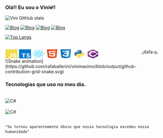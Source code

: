 ### Olá!! Eu sou o Vini💀!! 

![Vini GitHub stats](https://github-readme-stats.vercel.app/api?username=ViniMaximo&show_icons=true&theme=onedark)

[![Blog](https://img.shields.io/badge/Facebook-1877F2?style=for-the-badge&logo=facebook&logoColor=white)](https://www.facebook.com/profile.php?id=100010329047736)
[![Blog](https://img.shields.io/badge/Instagram-E4405F?style=for-the-badge&logo=instagram&logoColor=white)](https://www.instagram.com/vinizinn00/)
[![Blog](https://img.shields.io/badge/LinkedIn-0077B5?style=for-the-badge&logo=linkedin&logoColor=white)](https://www.linkedin.com/in/vinicius-maximo-150730211/)
[![Blog](https://img.shields.io/badge/Twitch-9146FF?style=for-the-badge&logo=twitch&logoColor=white)](https://www.twitch.tv/)


[![Top Langs](https://github-readme-stats.vercel.app/api/top-langs/?username=vinimaximo&layout=compact)](https://github.com/anuraghazra/github-readme-stats)

<div style="display: inline_block"><br>
  <img align="center" alt="Rafa-Js" height="30" width="40" src="https://raw.githubusercontent.com/devicons/devicon/master/icons/javascript/javascript-plain.svg">
  <img align="center" alt="Rafa-Ts" height="30" width="40" src="https://raw.githubusercontent.com/devicons/devicon/master/icons/typescript/typescript-plain.svg">
  <img align="center" alt="Rafa-React" height="30" width="40" src="https://raw.githubusercontent.com/devicons/devicon/master/icons/react/react-original.svg">
  <img align="center" alt="Rafa-HTML" height="30" width="40" src="https://raw.githubusercontent.com/devicons/devicon/master/icons/html5/html5-original.svg">
  <img align="center" alt="Rafa-CSS" height="30" width="40" src="https://raw.githubusercontent.com/devicons/devicon/master/icons/css3/css3-original.svg">
  <img align="center" alt="Rafa-Python" height="30" width="40" src="https://raw.githubusercontent.com/devicons/devicon/master/icons/python/python-original.svg">
  <img align="center" alt="Rafa-Csharp" height="30" width="40" src="https://raw.githubusercontent.com/devicons/devicon/master/icons/csharp/csharp-original.svg">
  <img align="right" alt="Rafa-pic" height="150" style="border-radius:50px;" src=https://cdn.discordapp.com/attachments/823049173171306496/963957086235017216/22a66ef9fc1067375df29ee4fd04954b.jpg">
</div>
 ![Snake animation](https://github.com/rafaballerini/vinimaximo/blob/output/github-contribution-grid-snake.svg)

### Tecnologias que uso no meu dia.

<div style="display: incline_block"><br/>
  <img align="center" alt="C#" src="https://img.shields.io/badge/C%23-239120?style=for-the-badge&logo=c-sharp&logoColor=white" / >
  <div>
<div style="display: incline_block"><br/>
  <img align="center" alt="C#" src="https://img.shields.io/badge/MySQL-00000F?style=for-the-badge&logo=mysql&logoColor=white" / >
  <div><br/>
    
    "Se tornou aparentemente óbvio que nossa tecnologia excedeu nossa humanidade"
    
    
